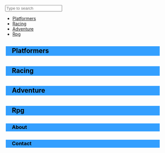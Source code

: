 <html lang="en" dir="ltr">
  <head>
  	<meta charset="utf-8">
  	<link rel="stylesheet" type="text/css" href="">
  </head>
  <body text="Black" style="background: url(https://encrypted-tbn0.gstatic.com/images?q=tbn:ANd9GcSF2C7giiuI0U0y5WhSvdrg8cgVeLpHKl1wR1AGFxVrTqLh_pqF1A&s); background-size: 80%">
  	<div class="search-box">
  		<input class="search-txt" type="text" name=""  placeholder="Type to search">
  		<a class="search-btn" href='#'>
    <i class="fas fa-search"></i>  
  		</a>
  	</div>
     <ul>
    <li><a href="#platformers">Platformers</a></li>
    <li><a href="#racing">Racing</a></li>
    <li><a href="#adventure">Adventure</a></li>
    <li><a href="#rpg">Rpg</a></li>
  </ul>  
       <h2><p style='padding: 2px 6px 4px 20px; background-color: #339FFF; border: #FFFFFF 2px solid'>Platformers</p></h2>
       <h2><p style='padding: 2px 6px 4px 20px; background-color: #339FFF; border: #FFFFFF 2px solid'>Racing</p></h2>
       <h2><p style='padding: 2px 6px 4px 20px; background-color: #339FFF; border: #FFFFFF 2px solid'>Adventure</p></h2>
       <h2><p style='padding: 2px 6px 4px 20px; background-color: #339FFF; border: #FFFFFF 2px solid'>Rpg</p></h2>
       <h3><p style='padding: 2px 6px 4px 20px; background-color: #339FFF; border: #FFFFFF 2px solid'>About</p></h3> 
       <h3><p style='padding: 2px 6px 4px 20px; background-color: #339FFF; border: #FFFFFF 2px solid'>Contact</p></h3>
  </body>
</html>

